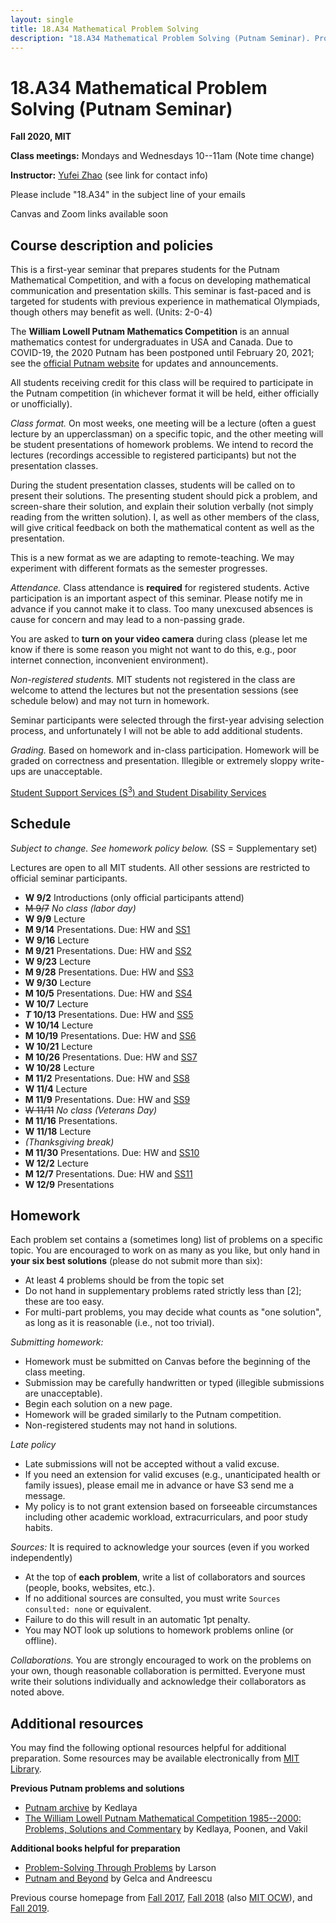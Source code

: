 ```yaml
---
layout: single
title: 18.A34 Mathematical Problem Solving
description: "18.A34 Mathematical Problem Solving (Putnam Seminar). Prof. Yufei Zhao"
---
```


# 18.A34 Mathematical Problem Solving (Putnam Seminar)

**Fall 2020, MIT**

**Class meetings:** Mondays and Wednesdays 10--11am (Note time change)

**Instructor:** [Yufei Zhao](http://yufeizhao.com) (see link for contact info)

Please include "18.A34" in the subject line of your emails

Canvas and Zoom links available soon

## Course description and policies

This is a first-year seminar that prepares students for the Putnam Mathematical Competition, and with a focus on developing mathematical communication and presentation skills. 
This seminar is fast-paced and is targeted for students with previous experience in mathematical Olympiads, though others may benefit as well. (Units: 2-0-4)

The **William Lowell Putnam Mathematics Competition** is an annual mathematics contest for undergraduates in USA and Canada.
Due to COVID-19, the 2020 Putnam has been postponed until February 20, 2021; see the [official Putnam website](https://www.maa.org/math-competitions/putnam-competition) for updates and announcements.

All students receiving credit for this class will be required to participate in the Putnam competition (in whichever format it will be held, either officially or unofficially).

_Class format._
On most weeks, one meeting will be a lecture (often a guest lecture by an upperclassman) on a specific topic, and the other meeting will be student presentations of homework problems. 
We intend to record the lectures (recordings accessible to registered participants) but not the presentation classes.

During the student presentation classes, students will be called on to present their solutions. 
The presenting student should pick a problem, and screen-share their solution, and explain their solution verbally (not simply reading from the written solution). I, as well as other members of the class, will give critical feedback on both the mathematical content as well as the presentation.

This is a new format as we are adapting to remote-teaching. We may experiment with different formats as the semester progresses.

_Attendance._
Class attendance is **required** for registered students. 
Active participation is an important aspect of this seminar.
Please notify me in advance if you cannot make it to class.
Too many unexcused absences is cause for concern and may lead to a non-passing grade.

You are asked to **turn on your video camera** during class (please let me know if there is some reason you might not want to do this, e.g., poor internet connection, inconvenient environment).

_Non-registered students._
MIT students not registered in the class are welcome to attend the lectures but not the presentation sessions (see schedule below) and may not turn in homework.

Seminar participants were selected through the first-year advising selection process, and unfortunately I will not be able to add additional students.

_Grading._ Based on homework and in-class participation. 
Homework will be graded on correctness and presentation. Illegible or extremely sloppy write-ups are unacceptable.

[Student Support Services (S<sup>3</sup>) and Student Disability Services](s3)

## Schedule 

_Subject to change. See homework policy below._ (SS = Supplementary set)

Lectures are open to all MIT students. All other sessions are restricted to official seminar participants.

- **W 9/2** Introductions (only official participants attend)
- ~~M 9/7~~ _No class (labor day)_
- **W 9/9** Lecture
- **M 9/14** Presentations. Due: HW and [SS1](ps/hw1.pdf)
- **W 9/16** Lecture
- **M 9/21** Presentations. Due: HW and [SS2](ps/hw2.pdf)
- **W 9/23** Lecture
- **M 9/28** Presentations. Due: HW and [SS3](ps/hw3.pdf)
- **W 9/30** Lecture
- **M 10/5** Presentations. Due: HW and [SS4](ps/hw4.pdf)
- **W 10/7** Lecture
- **_T_ 10/13** Presentations. Due: HW and [SS5](ps/hw5.pdf)
- **W 10/14** Lecture
- **M 10/19** Presentations. Due: HW and [SS6](ps/hw6.pdf)
- **W 10/21** Lecture
- **M 10/26** Presentations. Due: HW and [SS7](ps/hw7.pdf)
- **W 10/28** Lecture
- **M 11/2** Presentations. Due: HW and [SS8](ps/hw8.pdf)
- **W 11/4** Lecture
- **M 11/9** Presentations. Due: HW and [SS9](ps/hw9.pdf)
- ~~W 11/11~~ _No class (Veterans Day)_
- **M 11/16** Presentations.
- **W 11/18** Lecture
- _(Thanksgiving break)_
- **M 11/30** Presentations. Due: HW and [SS10](ps/hw10.pdf)
- **W 12/2** Lecture
- **M 12/7** Presentations. Due: HW and [SS11](ps/hw11.pdf)
- **W 12/9** Presentations

## Homework

Each problem set contains a (sometimes long) list of problems on a specific topic. You are encouraged to work on as many as you like, but only hand in **your six best solutions** (please do not submit more than six):

* At least 4 problems should be from the topic set
* Do not hand in supplementary problems rated strictly less than [2]; these are too easy. 
* For multi-part problems, you may decide what counts as "one solution", as long as it is reasonable (i.e., not too trivial).

_Submitting homework:_

* Homework must be submitted on Canvas before the beginning of the class meeting. 
* Submission may be carefully handwritten or typed (illegible submissions are unacceptable).
* Begin each solution on a new page.
* Homework will be graded similarly to the Putnam competition. 
* Non-registered students may not hand in solutions.

_Late policy_ 
* Late submissions will not be accepted without a valid excuse.
* If you need an extension for valid excuses (e.g., unanticipated health or family issues), please email me in advance or have S3 send me a message.
* My policy is to not grant extension based on forseeable circumstances including other academic workload, extracurriculars, and poor study habits.


_Sources:_ It is required to acknowledge your sources (even if you worked independently)

* At the top of **each problem**, write a list of collaborators and sources (people, books, websites, etc.). 
* If no additional sources are consulted, you must write `Sources consulted: none` or equivalent. 
* Failure to do this will result in an automatic 1pt penalty. 
* You may NOT look up solutions to homework problems online (or offline).

_Collaborations._ 
You are strongly encouraged to work on the problems on your own, though reasonable collaboration is permitted. 
Everyone must write their solutions individually and acknowledge their collaborators as noted above.

## Additional resources

You may find the following optional resources helpful for additional preparation.
Some resources may be available electronically from [MIT Library](https://libraries.mit.edu/).

**Previous Putnam problems and solutions**

- [Putnam archive](http://kskedlaya.org/putnam-archive/) by Kedlaya
- [The William Lowell Putnam Mathematical Competition 1985--2000: Problems, Solutions and Commentary](https://www.amazon.com/William-Lowell-Mathematical-Competition-1985-2000/dp/0883858274) by Kedlaya, Poonen, and Vakil

**Additional books helpful for preparation**

- [Problem-Solving Through Problems](https://www.amazon.com/Problem-Solving-Through-Problems-Problem-Mathematics/dp/0387961712/) by Larson
- [Putnam and Beyond](https://www.amazon.com/Putnam-Beyond-Razvan-Gelca/dp/0387257659/) by Gelca and Andreescu

Previous course homepage from [Fall 2017](fa17/), [Fall 2018](fa18/) (also [MIT OCW](https://ocw.mit.edu/courses/mathematics/18-a34-mathematical-problem-solving-putnam-seminar-fall-2018/)), and [Fall 2019](fa19/).